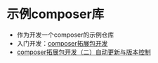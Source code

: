 #  示例composer库
- 作为开发一个composer的示例仓库
- 入门开发：[composer拓展包开发](https://blog.csdn.net/weixin_43674113/article/details/107409503)
- [composer拓展包开发（二）自动更新与版本控制](https://blog.csdn.net/weixin_43674113/article/details/107411839)
